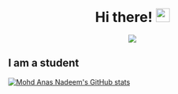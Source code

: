 <h1 align="center"> Hi there! <img src="https://media.giphy.com/media/hvRJCLFzcasrR4ia7z/giphy.gif" width="28"></h1>
<p align="center">
  <a href="https://github.com/DenverCoder1/readme-typing-svg"><img src="https://readme-typing-svg.herokuapp.com?size=25&duration=3500&color=9EF733&center=true&multiline=true&width=500&height=100&lines=I'm+Anas+-+aka+Mr00Magician;Appreciate+you+visiting+my+profile!;+"></a>
</p>


## I am a student


[![Mohd Anas Nadeem's GitHub stats](https://github-readme-stats.vercel.app/api?username=Mr00Magician&show_icons=true&hide_border=true)](https://github.com/anuraghazra/github-readme-stats)
